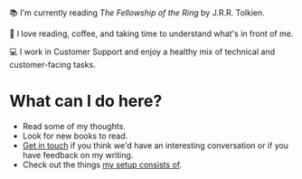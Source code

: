 📚 I'm currently reading _The Fellowship of the Ring_ by J.R.R. Tolkien.

🙆 I love reading, coffee, and taking time to understand what's in front of me. 

💻 I work in Customer Support and enjoy a healthy mix of technical and customer-facing tasks.

#  What can I do here?
- Read some of my thoughts.
- Look for new books to read.
- [Get in touch](/contact) if you think we'd have an interesting conversation or if you have feedback on my writing.
- Check out the things [my setup consists of](/things).
